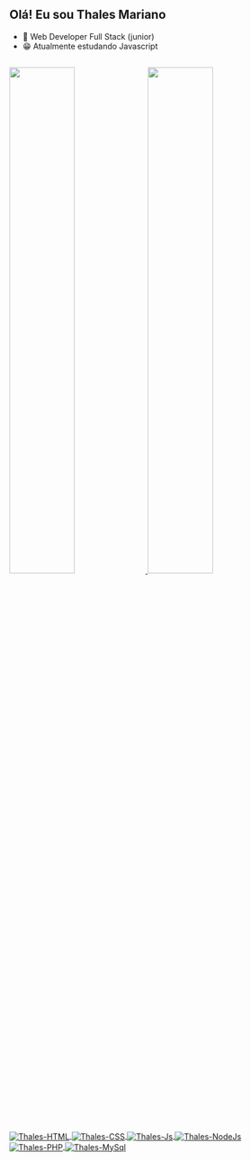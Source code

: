 ## Olá! Eu sou Thales Mariano

- 🤠 Web Developer Full Stack (junior)
- 😁 Atualmente estudando Javascript



##

<div>
  <a href="https://github.com/thalesmariiano">
  <img height="48%" src="https://github-readme-stats.vercel.app/api?username=thalesmariiano&show_icons=true&theme=dark&include_all_commits=true&count_private=true"/>
  <img height="48%" src="https://github-readme-stats.vercel.app/api/top-langs/?username=thalesmariiano&layout=compact&langs_count=7&theme=dark"/>
</div>
 
 <div style="display: inline_block;"><br>
  <img align="center" alt="Thales-HTML" src="https://img.shields.io/badge/HTML5-E34F26?style=for-the-badge&logo=html5&logoColor=white">
  <img align="center" alt="Thales-CSS" src="https://img.shields.io/badge/CSS3-1572B6?style=for-the-badge&logo=css3&logoColor=white">
  <img align="center" alt="Thales-Js" src="https://img.shields.io/badge/JavaScript-F7DF1E?style=for-the-badge&logo=javascript&logoColor=black">
  <img align="center" alt="Thales-NodeJs" src="https://img.shields.io/badge/Node.js-43853D?style=for-the-badge&logo=node.js&logoColor=white">
  <img align="center" alt="Thales-PHP" src="https://img.shields.io/badge/PHP-777BB4?style=for-the-badge&logo=php&logoColor=white">
  <img align="center" alt="Thales-MySql" src="https://img.shields.io/badge/MySQL-2e5078?style=for-the-badge&logo=mysql&logoColor=white">
  
</div>

 ##
